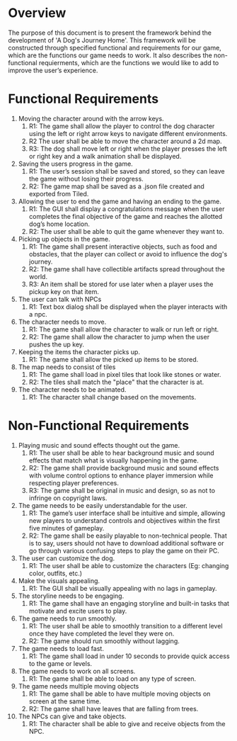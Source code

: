 # Overview
The purpose of this document is to present the framework behind the development of 'A Dog's Journey Home'. This framework will be constructed through specified functional and requirements for our game, which are the functions our game needs to work. It also describes the non-functional requierments, which are the functions we would like to add to improve the user’s experience.

# Functional Requirements
1. Moving the character around with the arrow keys.
   1. R1: The game shall allow the player to control the dog character using the left or right arrow keys to navigate different environments.
   2. R2 The user shall be able to move the character around a 2d map.
   3. R3: The dog shall move left or right when the player presses the left or right key and a walk animation shall be displayed.
2. Saving the users progress in the game.
   1. R1: The user’s session shall be saved and stored, so they can leave the game without losing their progress.
   2. R2: The game map shall be saved as a .json file created and exported from Tiled.
3. Allowing the user to end the game and having an ending to the game.
   1. R1: The GUI shall display a congratulations message when the user completes the final objective of the game and reaches the allotted dog’s home location.
   2. R2: The user shall be able to quit the game whenever they want to.
4. Picking up objects in the game.
   1. R1: The game shall present interactive objects, such as food and obstacles, that the player can collect or avoid to influence the dog's journey.
   2. R2: The game shall have collectible artifacts spread throughout the world.
   3. R3: An item shall be stored for use later when a player uses the pickup key on that item.
5. The user can talk with NPCs
   1. R1: Text box dialog shall be displayed when the player interacts with a npc.
6. The character needs to move.
   1. R1: The game shall allow the character to walk or run left or right.
   2. R2: The game shall allow the character to jump when the user pushes the up key.
7. Keeping the items the character picks up.
   1. R1: The game shall allow the picked up items to be stored.
8. The map needs to consist of tiles
   1. R1: The game shall load in pixel tiles that look like stones or water.
   2. R2: The tiles shall match the "place" that the character is at.
9. The character needs to be animated.
   1. R1: The character shall change based on the movements.

# Non-Functional Requirements
1. Playing music and sound effects thought out the game.
   1. R1: The user shall be able to hear background music and sound effects that match what is visually happening in the game.
   2. R2: The game shall provide background music and sound effects with volume control options to enhance player immersion while respecting player preferences.
   3. R3: The game shall be original in music and design, so as not to infringe on copyright laws.
2. The game needs to be easily understandable for the user.
   1. R1: The game’s user interface shall be intuitive and simple, allowing new players to understand controls and objectives within the first five minutes of gameplay.
   2. R2: The game shall be easily playable to non-technical people. That is to say, users should not have to download additional software or go through various confusing steps to play the game on their PC.
3. The user can customize the dog.
   1. R1: The user shall be able to customize the characters (Eg: changing color, outfits, etc.)
4. Make the visuals appealing.
   1. R1: The GUI shall be visually appealing with no lags in gameplay. 
5. The storyline needs to be engaging.
   1. R1: The game shall have an engaging storyline and built-in tasks that motivate and excite users to play. 
6. The game needs to run smoothly.
   1. R1: The user shall be able to smoothly transition to a different level once they have completed the level they were on.
   2. R2: The game should run smoothly without lagging.
7. The game needs to load fast.
   1. R1: The game shall load in under 10 seconds to provide quick access to the game or levels.
8. The game needs to work on all screens.
   1. R1: The game shall be able to load on any type of screen.
9. The game needs multiple moving objects
   1. R1: The game shall be able to have multiple moving objects on screen at the same time.
   2. R2: The game shall have leaves that are falling from trees.
10. The NPCs can give and take objects.
	1. R1: The character shall be able to give and receive objects from the NPC.
